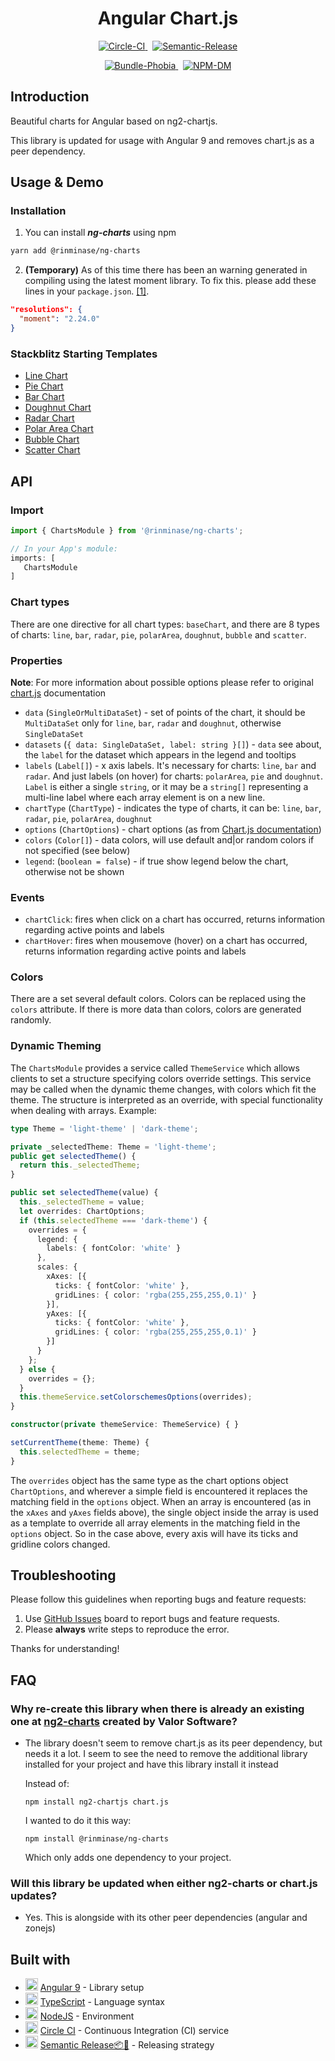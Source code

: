 <h1 align="center"> Angular Chart.js </h1>

<p align="center">
    <a href="https://circleci.com/gh/RinMinase/ng-charts">
        <img alt="Circle-CI" src="https://img.shields.io/circleci/build/github/RinMinase/ng-charts/master.svg?logo=circleci&style=for-the-badge">
    </a>&nbsp;
    <a href="https://semantic-release.gitbook.io/semantic-release/">
        <img alt="Semantic-Release" src="https://img.shields.io/badge/%20%20%F0%9F%93%A6%F0%9F%9A%80-semantic--release-e10079.svg?style=for-the-badge">
    </a>
</p>
<p align="center">
    <a href="https://bundlephobia.com/result?p=@rinminase/ng-charts">
        <img alt="Bundle-Phobia" src="https://img.shields.io/bundlephobia/minzip/@rinminase/ng-charts?logo=webpack&logoColor=white&style=for-the-badge">
    </a>&nbsp;
    <a href="https://www.npmjs.com/package/@rinminase/ng-charts">
        <img alt="NPM-DM" src="https://img.shields.io/npm/dw/@rinminase/ng-charts?logo=npm&style=for-the-badge">
    </a>
</p>

## Introduction

Beautiful charts for Angular based on ng2-chartjs.

This library is updated for usage with Angular 9 and removes chart.js as a peer dependency.

## Usage & Demo


### Installation

1. You can install ***ng-charts*** using npm

  ```bash
  yarn add @rinminase/ng-charts
  ```

2. **(Temporary)** As of this time there has been an warning generated in compiling using the latest moment library. To fix this. please add these lines in your `package.json`. [[1]](https://github.com/moment/moment/issues/4505).

  ```json
  "resolutions": {
    "moment": "2.24.0"
  }
  ```

### Stackblitz Starting Templates

* [Line Chart](https://stackblitz.com/edit/ng2-charts-line-template)
* [Pie Chart](https://stackblitz.com/edit/ng2-charts-pie-template)
* [Bar Chart](https://stackblitz.com/edit/ng2-charts-bar-template)
* [Doughnut Chart](https://stackblitz.com/edit/ng2-charts-doughnut-template)
* [Radar Chart](https://stackblitz.com/edit/ng2-charts-radar-template)
* [Polar Area Chart](https://stackblitz.com/edit/ng2-charts-polar-area-template)
* [Bubble Chart](https://stackblitz.com/edit/ng2-charts-bubble-template)
* [Scatter Chart](https://stackblitz.com/edit/ng2-charts-scatter-template)

## API

### Import
```typescript
import { ChartsModule } from '@rinminase/ng-charts';

// In your App's module:
imports: [
   ChartsModule
]
```

### Chart types
There are one directive for all chart types: `baseChart`, and there are 8 types of charts: `line`, `bar`, `radar`, `pie`, `polarArea`, `doughnut`, `bubble` and `scatter`.

### Properties

**Note**: For more information about possible options please refer to original [chart.js](http://www.chartjs.org/docs) documentation

- `data` (`SingleOrMultiDataSet`) -  set of points of the chart, it should be `MultiDataSet` only for `line`, `bar`, `radar` and `doughnut`, otherwise `SingleDataSet`
- `datasets` (`{ data: SingleDataSet, label: string }[]`) - `data` see about, the `label` for the dataset which appears in the legend and tooltips
- `labels` (`Label[]`) - x axis labels. It's necessary for charts: `line`, `bar` and `radar`. And just labels (on hover) for charts: `polarArea`, `pie` and `doughnut`. `Label` is either a single `string`, or it may be a `string[]` representing a multi-line label where each array element is on a new line.
- `chartType` (`ChartType`) - indicates the type of charts, it can be: `line`, `bar`, `radar`, `pie`, `polarArea`, `doughnut`
- `options` (`ChartOptions`) - chart options (as from [Chart.js documentation](http://www.chartjs.org/docs/))
- `colors` (`Color[]`) - data colors, will use default and|or random colors if not specified (see below)
- `legend`: (`boolean = false`) - if true show legend below the chart, otherwise not be shown

### Events

- `chartClick`: fires when click on a chart has occurred, returns information regarding active points and labels
- `chartHover`: fires when mousemove (hover) on a chart has occurred, returns information regarding active points and labels


### Colors

There are a set several default colors. Colors can be replaced using the `colors` attribute. If there is more data than colors, colors are generated randomly.

### Dynamic Theming

The `ChartsModule` provides a service called `ThemeService` which allows clients to set a structure specifying colors override settings. This service may be called when the dynamic theme changes, with colors which fit the theme. The structure is interpreted as an override, with special functionality when dealing with arrays. Example:

```typescript
type Theme = 'light-theme' | 'dark-theme';

private _selectedTheme: Theme = 'light-theme';
public get selectedTheme() {
  return this._selectedTheme;
}

public set selectedTheme(value) {
  this._selectedTheme = value;
  let overrides: ChartOptions;
  if (this.selectedTheme === 'dark-theme') {
    overrides = {
      legend: {
        labels: { fontColor: 'white' }
      },
      scales: {
        xAxes: [{
          ticks: { fontColor: 'white' },
          gridLines: { color: 'rgba(255,255,255,0.1)' }
        }],
        yAxes: [{
          ticks: { fontColor: 'white' },
          gridLines: { color: 'rgba(255,255,255,0.1)' }
        }]
      }
    };
  } else {
    overrides = {};
  }
  this.themeService.setColorschemesOptions(overrides);
}

constructor(private themeService: ThemeService) { }

setCurrentTheme(theme: Theme) {
  this.selectedTheme = theme;
}
```

The `overrides` object has the same type as the chart options object `ChartOptions`, and wherever a simple field is encountered it replaces the matching field in the `options` object. When an array is encountered (as in the `xAxes` and `yAxes` fields above), the single object inside the array is used as a template to override all array elements in the matching field in the `options` object. So in the case above, every axis will have its ticks and gridline colors changed.

## Troubleshooting

Please follow this guidelines when reporting bugs and feature requests:

1. Use [GitHub Issues](https://github.com/RinMinase/ng-charts/issues) board to report bugs and feature requests.
2. Please **always** write steps to reproduce the error.

Thanks for understanding!

## FAQ

### Why re-create this library when there is already an existing one at [ng2-charts](https://github.com/valor-software/ng2-charts) created by Valor Software?

- The library doesn't seem to remove chart.js as its peer dependency, but needs it a lot. I seem to see the need to remove the additional library installed for your project and have this library install it instead

  Instead of:

  ```npm install ng2-chartjs chart.js```

  I wanted to do it this way:

  ```npm install @rinminase/ng-charts```

  Which only adds one dependency to your project.

### Will this library be updated when either ng2-charts or chart.js updates?

- Yes. This is alongside with its other peer dependencies (angular and zonejs)

## Built with
* <img width=20 height=20 src="https://angular.io/assets/images/favicons/favicon.ico"> [Angular 9](https://angular.io/) - Library setup
* <img width=20 height=20 src="https://www.typescriptlang.org/assets/images/icons/favicon-32x32.png"> [TypeScript](https://www.typescriptlang.org/) - Language syntax
* <img width=20 height=20 src="https://nodejs.org/static/images/favicons/favicon-32x32.png"> [NodeJS](https://nodejs.org/) - Environment
* <img width=20 height=20 src="https://dmmj3mmt94rvw.cloudfront.net/favicon-undefined.ico"> [Circle CI](https://circleci.com/) - Continuous Integration (CI) service
* <img width=20 height=20 src="https://blobscdn.gitbook.com/v0/b/gitbook-28427.appspot.com/o/spaces%2F-LGsE7zdvzHI5cG-XV6p%2Favatar.png?alt=media"> [Semantic Release📦🚀](https://semantic-release.gitbook.io/) - Releasing strategy
